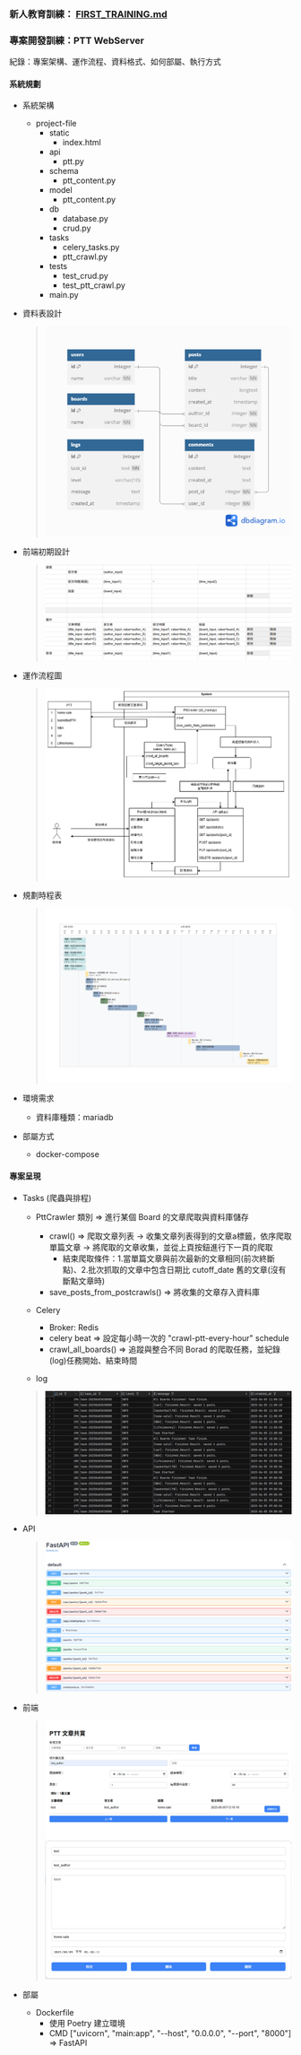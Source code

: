 
### 新人教育訓練： [FIRST_TRAINING.md](FIRST_TRAINING.md)

### 專案開發訓練：PTT WebServer

紀錄：專案架構、運作流程、資料格式、如何部屬、執行方式

#### 系統規劃

- 系統架構
  - project-file
      - static
        - index.html
      - api
        - ptt.py
      - schema
        - ptt_content.py
      - model
        - ptt_content.py
      - db
        - database.py
        - crud.py
      - tasks
        - celery_tasks.py
        - ptt_crawl.py
      - tests
        - test_crud.py
        - test_ptt_crawl.py
      - main.py

- 資料表設計
  > ![ptt-database.png](img/ptt-database.png)
- 前端初期設計
  > ![frontEnd-design.png](img/frontEnd-design.png)
  
- 運作流程圖
  > ![Flow.png](drawio-pic/Flow.png)
- 規劃時程表
  > ![schedule.png](img/schedule.png)

- 環境需求
  - 資料庫種類：mariadb
- 部屬方式
  - docker-compose


#### 專案呈現

- Tasks (爬蟲與排程)
  - PttCrawler 類別 => 進行某個 Board 的文章爬取與資料庫儲存
    - crawl() => 爬取文章列表 -> 收集文章列表得到的文章a標籤，依序爬取單篇文章 -> 將爬取的文章收集，並從上頁按鈕進行下一頁的爬取 
      - 結束爬取條件：1.當單篇文章與前次最新的文章相同(前次終斷點)、2.批次抓取的文章中包含日期比 cutoff_date 舊的文章(沒有斷點文章時)
    - save_posts_from_postcrawls() => 將收集的文章存入資料庫

  - Celery
    - Broker: Redis
    - celery beat => 設定每小時一次的 "crawl-ptt-every-hour" schedule
    - crawl_all_boards() => 追蹤與整合不同 Borad 的爬取任務，並紀錄(log)任務開始、結束時間
  
  - log
  > ![celery-log.png](img/celery-log.png)

- API
  > ![api.png](img/api.png)
- 前端
  > ![ptt-web-frontend.png](img/ptt-web-frontend.png)
  > ![ptt-web-frontend-2.png](img/ptt-web-frontend-2.png)
- 部屬
  - Dockerfile
    - 使用 Poetry 建立環境
    - CMD ["uvicorn", "main:app", "--host", "0.0.0.0", "--port", "8000"] => FastAPI

